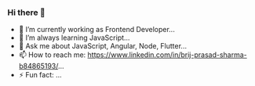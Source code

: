 ### Hi there 👋

- 🔭 I’m currently working as Frontend Developer...
- 🌱 I’m always learning JavaScript...
- 💬 Ask me about JavaScript, Angular, Node, Flutter...
- 📫 How to reach me: https://www.linkedin.com/in/brij-prasad-sharma-b84865193/...
- ⚡ Fun fact: ...
